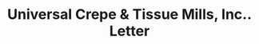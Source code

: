 ---
doi: 10.7916/D83F61TW
date_other: '1928'
date_other_textual: '1928'
form: correspondence
genre:
- Letters (correspondence)
name:
- Universal Crepe & Tissue Mills, Inc.
object_in_context_url: https://biggert.cul.columbia.edu/items/view/ave_biggert_01668
subject_hierarchical_geographic:
- Salisbury Mills, New York, United States
subject_name:
- Universal Crepe & Tissue Mills, Inc.
title: Universal Crepe & Tissue Mills, Inc.. Letter
sort_title: Universal Crepe & Tissue Mills, Inc.. Letter
call_number: ave_biggert_01668
coordinates:
- 41.43055555555555,-74.11916666666666
pid: ave_biggert_01668
identifiers: ave_biggert_01668
thumbnail: https://derivativo-1.library.columbia.edu/iiif/2/ldpd:490738/full/!256,256/0/native.jpg
permalink: "/items/ave_biggert_01668/"
layout: iiif-image-page
---